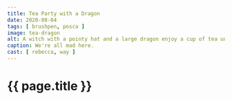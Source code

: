 ```yaml
---
title: Tea Party with a Dragon
date: 2020-08-04
tags: [ brushpen, posca ]
image: tea-dragon
alt: A witch with a pointy hat and a large dragon enjoy a cup of tea under a gazebo.
caption: We're all mad here.
cast: [ rebecca, way ]
---
```

# {{ page.title }}
